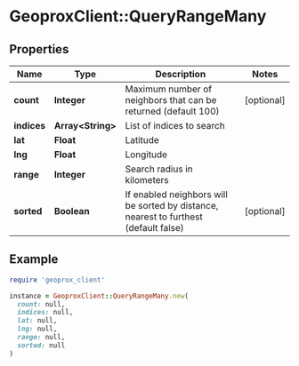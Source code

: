 # GeoproxClient::QueryRangeMany

## Properties

| Name | Type | Description | Notes |
| ---- | ---- | ----------- | ----- |
| **count** | **Integer** | Maximum number of neighbors that can be returned (default 100) | [optional] |
| **indices** | **Array&lt;String&gt;** | List of indices to search |  |
| **lat** | **Float** | Latitude |  |
| **lng** | **Float** | Longitude |  |
| **range** | **Integer** | Search radius in kilometers |  |
| **sorted** | **Boolean** | If enabled neighbors will be sorted by distance, nearest to furthest (default false) | [optional] |

## Example

```ruby
require 'geoprox_client'

instance = GeoproxClient::QueryRangeMany.new(
  count: null,
  indices: null,
  lat: null,
  lng: null,
  range: null,
  sorted: null
)
```

